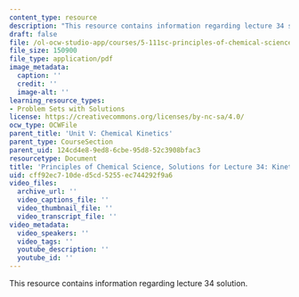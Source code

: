 ```yaml
---
content_type: resource
description: "This resource contains information regarding lecture 34 solution.\r\n"
draft: false
file: /ol-ocw-studio-app/courses/5-111sc-principles-of-chemical-science-fall-2014/cff92ec710ded5cd5255ec744292f9a6_MIT5_111F14_Lec34Soln.pdf
file_size: 150900
file_type: application/pdf
image_metadata:
  caption: ''
  credit: ''
  image-alt: ''
learning_resource_types:
- Problem Sets with Solutions
license: https://creativecommons.org/licenses/by-nc-sa/4.0/
ocw_type: OCWFile
parent_title: 'Unit V: Chemical Kinetics'
parent_type: CourseSection
parent_uid: 124cd4e8-9ed8-6cbe-95d8-52c3908bfac3
resourcetype: Document
title: 'Principles of Chemical Science, Solutions for Lecture 34: Kinetics: Catalysts'
uid: cff92ec7-10de-d5cd-5255-ec744292f9a6
video_files:
  archive_url: ''
  video_captions_file: ''
  video_thumbnail_file: ''
  video_transcript_file: ''
video_metadata:
  video_speakers: ''
  video_tags: ''
  youtube_description: ''
  youtube_id: ''
---
```

This resource contains information regarding lecture 34 solution.